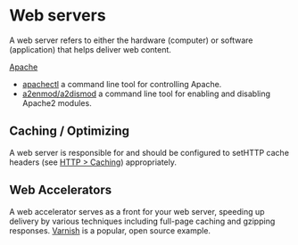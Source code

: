 Web servers
=

A web server refers to either the hardware (computer) or software (application) that helps deliver web content.

[Apache](http://httpd.apache.org/)

* [apachectl](http://httpd.apache.org/docs/2.2/programs/apachectl.html) a command line tool for controlling Apache.
* [a2enmod/a2dismod](http://man.he.net/man8/a2enmod) a command line tool for enabling and disabling Apache2 modules.

## Caching / Optimizing

A web server is responsible for and should be configured to setHTTP cache headers (see [HTTP > Caching](http.md#caching)) appropriately.

## Web Accelerators

A web accelerator serves as a front for your web server, speeding up delivery by various techniques including full-page caching and gzipping responses. [Varnish](https://www.varnish-cache.org/) is a popular, open source example.